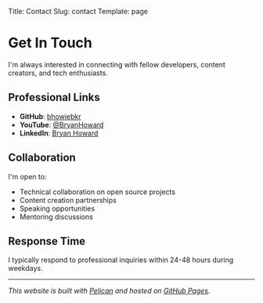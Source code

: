 Title: Contact
Slug: contact
Template: page

# Get In Touch

I'm always interested in connecting with fellow developers, content creators, and tech enthusiasts.

## Professional Links

- **GitHub**: [bhowiebkr](https://github.com/bhowiebkr)
- **YouTube**: [@BryanHoward](https://www.youtube.com/@BryanHoward)
- **LinkedIn**: [Bryan Howard](https://linkedin.com/in/bryanhoward)

## Collaboration

I'm open to:
- Technical collaboration on open source projects
- Content creation partnerships
- Speaking opportunities
- Mentoring discussions

## Response Time

I typically respond to professional inquiries within 24-48 hours during weekdays.

---

*This website is built with [Pelican](https://getpelican.com/) and hosted on [GitHub Pages](https://pages.github.com/).*